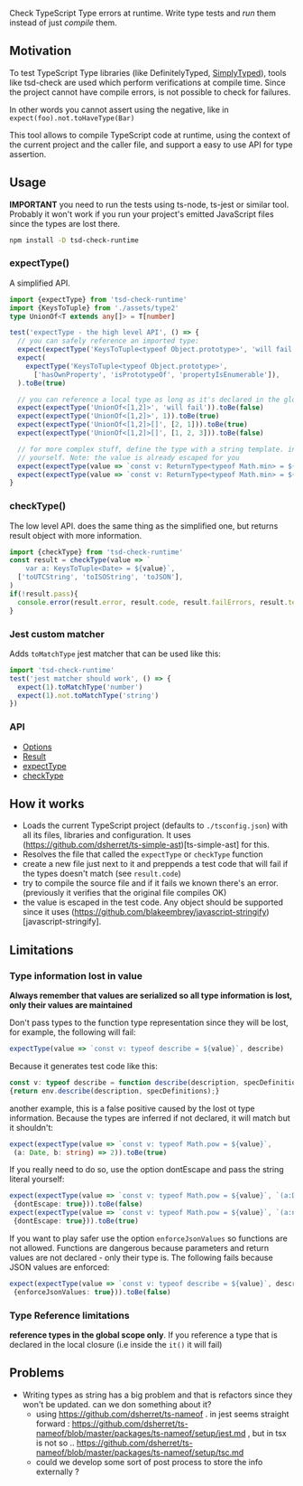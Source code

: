 Check TypeScript Type errors at runtime. Write type tests and *run* them instead of just *compile* them.

## Motivation

To test TypeScript Type libraries (like DefinitelyTyped, [SimplyTyped](https://github.com/andnp/SimplyTyped)), tools like tsd-check are used which perform verifications at compile time. Since the project cannot have compile errors, is not possible to check for failures.

In other words you cannot assert using the negative, like in `expect(foo).not.toHaveType(Bar)`

This tool allows to compile TypeScript code at runtime, using the context of the current project and the caller file, and support a easy to use API for type assertion.

## Usage

**IMPORTANT** you need to run the tests using ts-node, ts-jest or similar tool. Probably it won't work if you run your project's emitted JavaScript files since the types are lost there.

```sh
npm install -D tsd-check-runtime
```

### expectType()

A simplified API.

```ts
import {expectType} from 'tsd-check-runtime'
import {KeysToTuple} from './assets/type2'
type UnionOf<T extends any[]> = T[number]

test('expectType - the high level API', () => {
  // you can safely reference an imported type:
  expect(expectType('KeysToTuple<typeof Object.prototype>', 'will fail')).toBe(false)
  expect(
    expectType('KeysToTuple<typeof Object.prototype>', 
      ['hasOwnProperty', 'isPrototypeOf', 'propertyIsEnumerable']),
  ).toBe(true)

  // you can reference a local type as long as it's declared in the global scope of the file, like UnionOf:
  expect(expectType('UnionOf<[1,2]>', 'will fail')).toBe(false)
  expect(expectType('UnionOf<[1,2]>', 1)).toBe(true)
  expect(expectType('UnionOf<[1,2]>[]', [2, 1])).toBe(true)
  expect(expectType('UnionOf<[1,2]>[]', [1, 2, 3])).toBe(false)

  // for more complex stuff, define the type with a string template. in this case you will need to supply the test code
  // yourself. Note: the value is already escaped for you
  expect(expectType(value => `const v: ReturnType<typeof Math.min> = ${value}`, 'invalid')).toBe(false)
  expect(expectType(value => `const v: ReturnType<typeof Math.min> = ${value}`, Math.PI)).toBe(true)
}

```

### checkType()

The low level API. does the same thing as the simplified one, but returns result object with more information.

```ts
import {checkType} from 'tsd-check-runtime'
const result = checkType(value => `
    var a: KeysToTuple<Date> = ${value}`,
  ['toUTCString', 'toISOString', 'toJSON'],
)
if(!result.pass){
  console.error(result.error, result.code, result.failErrors, result.testCode);
}
```

### Jest custom matcher

Adds `toMatchType` jest matcher that can be used like this:

```ts
import 'tsd-check-runtime'
test('jest matcher should work', () => {
  expect(1).toMatchType('number')
  expect(1).not.toMatchType('string')
})
```

### API

 * [Options](api/interfaces/_types_.options.md)
 * [Result](api/interfaces/_types_.result.md)
 * [expectType](api/modules/_expecttype_.md)
 * [checkType](api/modules/_checktype_.md)


## How it works

 * Loads the current TypeScript project (defaults to `./tsconfig.json`) with all its files, libraries and configuration. It uses (https://github.com/dsherret/ts-simple-ast)[ts-simple-ast] for this.
 * Resolves the file that called the `expectType` or `checkType` function
 * create a new file just next to it and preppends a test code that will fail if the types doesn't match (see `result.code`)
 * try to compile the source file and if it fails we known there's an error. (previously it verifies that the original file compiles OK)
 * the value is escaped in the test code. Any object should be supported since it uses (https://github.com/blakeembrey/javascript-stringify)[javascript-stringify].


## Limitations


### Type information lost in value

  **Always remember that values are serialized so all type information is lost, only their values are maintained**

  Don't pass types to the function type representation since they will be lost, for example, the following will fail:

 ```ts
expectType(value => `const v: typeof describe = ${value}`, describe)
  ```

Because it generates test code like this:

  ```ts
const v: typeof describe = function describe(description, specDefinitions) 
  {return env.describe(description, specDefinitions);} 
  ```

 another example, this is a false positive caused by the lost ot type information. Because the types are inferred if
 not declared, it will match but it shouldn't:
 ```ts
expect(expectType(value => `const v: typeof Math.pow = ${value}`, 
  (a: Date, b: string) => 2)).toBe(true)
  ```


If you really need to do so, use the option dontEscape and pass the string literal yourself:

 ```ts
expect(expectType(value => `const v: typeof Math.pow = ${value}`, `(a:Date, b:string)=>1`, 
  {dontEscape: true})).toBe(false)
expect(expectType(value => `const v: typeof Math.pow = ${value}`, `(a:number, b:number)=>1`, 
  {dontEscape: true})).toBe(true)
  ```

If you want to play safer use the option `enforceJsonValues` so functions are not allowed. Functions are dangerous
 because parameters and return values are not declared - only their type is. The following fails because JSON values
 are enforced:

 ```ts
expect(expectType(value => `const v: typeof describe = ${value}`, describe, 
  {enforceJsonValues: true})).toBe(false)
  ```


### Type Reference limitations

 **reference types in the global scope only**. If you reference a type that is declared in the local closure (i.e inside the `it()` it will fail)


## Problems

 * Writing types as string has a big problem and that is refactors since they won't be updated. can we don something about it? 
   * using https://github.com/dsherret/ts-nameof . in jest seems straight forward : https://github.com/dsherret/ts-nameof/blob/master/packages/ts-nameof/setup/jest.md , but in tsx is not so .. https://github.com/dsherret/ts-nameof/blob/master/packages/ts-nameof/setup/tsc.md
   * could we develop some sort of post process to store the info externally ?